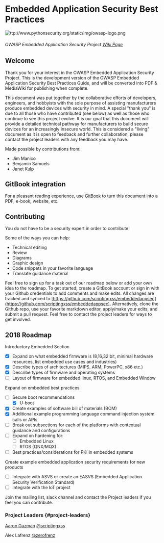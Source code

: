 # Embedded Application Security Best Practices

![](https://lh6.googleusercontent.com/Le0Nb5GsnzwUpvT6XaSQg1FnDTSRXqBB64kgXjWkOFb7XYO3s2PmLhYRIdwcSLDTGDBonURW-ZE7Oz3pB4kauCW4ou58Dzs9eyc-UFJptghQnzpBKQWS-a2BhN_SVBEQ_Qoq8KNJ4hjNxPEBjA "ttp://www.pythonsecurity.org/static/img/owasp-logo.png")

###### OWASP Embedded Application Security Project [Wiki Page](https://www.owasp.org/index.php/OWASP_Embedded_Application_Security)

## Welcome

Thank you for your interest in the OWASP Embedded Application Security Project. This is the development version of the OWASP Embedded Application Security Best Practices Guide, and will be converted into PDF & MediaWiki for publishing when complete.

This document was put together by the collaborative efforts of developers, engineers, and hobbyists with the sole purpose of assisting manufacturers produce embedded devices with security in mind. A special "thank you" is due to all those who have contributed \(see below\) as well as those who continue to see this project evolve. It is our goal that this document will provide a detailed technical pathway for manufacturers to build secure devices for an increasingly insecure world. This is considered a "living" document as it is open to feedback and further collaboration, please contact the project leaders with any feedback you may have.

Made possible by contributions from:

* Jim Manico
* Benjamin Samuels
* Janet Kulp

## GitBook integration

For a pleasant reading experience, use [GitBook](https://github.com/GitbookIO/gitbook) to turn this document into a PDF, e-book, website, etc.

## Contributing

You do not have to be a security expert in order to contribute!

Some of the ways you can help:

* Technical editing
* Review
* Diagrams
* Graphic design
* Code snippets in your favorite language
* Translate guidance material 

Feel free to sign up for a task out of our roadmap below or add your own idea to the roadmap. To get started, create a GitBook account or sign in with your Github credentials to add  comments and make edits. All changes are tracked and synced to [https://github.com/scriptingxss/embeddedappsec](https://github.com/scriptingxss/embeddedappsec).  Alternatively, clone the Github repo, use your favorite markdown editor, apply/make your edits, and submit a pull request. Feel free to contact the project leaders for ways to get involved.

## 2018 Roadmap

Introductory Embedded Section

* [x] Expand on what embedded firmware is \(8,16,32 bit, minimal hardware resources, list embedded use cases and industries\)
* [x] Describe types of architectures \(MIPS, ARM, PowerPC, x86 etc.\)
* [x] Describe types of firmware and operating systems
* [ ] Layout of firmware for embedded linux, RTOS, and Embedded Window

Expand on embedded best practices

* [ ] Secure boot recommendations
  * [x] U-boot
* [x] Create examples of software bill of materials \(BOM\)
* [x] Additional example programming language command injection system calls or APIs
* [ ] Break out subsections for each of the platforms with contextual guidance and configurations
* [ ] Expand on hardening for:
  * [ ] Embedded Linux
  * [ ] RTOS \(QNX/MQX\)
* [ ] Best practices/considerations for PKI in embedded systems

Create example embedded application security requirements for new products

* [ ] Integrate with ASVS or create an EASVS \(Embedded Application Security Verification Standard\)
* [ ] Integrate with the IoT project

Join the mailing list, slack channel and contact the Project leaders if you feel you can contribute.

### Project Leaders {#project-leaders}

[Aaron Guzman](https://www.linkedin.com/in/scriptingxss/) [@scriptingxss](https://twitter.com/scriptingxss)

Alex Lafrenz [@zerofrenz](https://twitter.com/zerofrenz)



